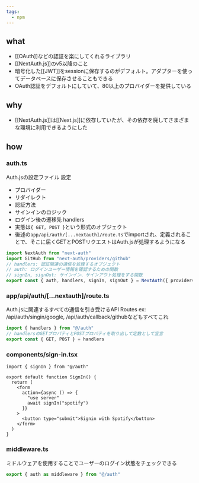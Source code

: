 ```yaml
---
tags:
  - npm
---
```

## what
- [[OAuth]]などの認証を楽にしてくれるライブラリ
- [[NextAuth.js]]のv5以降のこと
- 暗号化した[[JWT]]をsessionに保存するのがデフォルト。アダプターを使ってデータベースに保存させることもできる
- OAuth認証をデフォルトにしていて、80以上のプロバイダーを提供している
## why
- [[NextAuth.js]]は[[Next.js]]に依存していたが、その依存を廃してさまざまな環境に利用できるようにした
## how
### auth.ts
Auth.jsの設定ファイル
設定
- プロバイダー
- リダイレクト
- 認証方法
- サインインのロジック
- ログイン後の遷移先
handlers
- 実態は`{ GET, POST }`という形式のオブジェクト
- 後述の`app/api/auth/[...nextauth]/route.ts`でimportされ、定義されることで、そこに届くGETとPOSTリクエストはAuth.jsが処理するようになる
```ts
import NextAuth from "next-auth"
import GitHub from "next-auth/providers/github"
// handlers: 認証関連の通信を処理するオブジェクト
// auth: ログインユーザー情報を確認するための関数
// signIn, signOut: サインイン、サインアウト処理をする関数
export const { auth, handlers, signIn, signOut } = NextAuth({ providers: [GitHub] })
```
### app/api/auth/\[...nextauth]/route.ts
Auth.jsに関連するすべての通信を引き受けるAPI Routes
ex: /api/auth/singin/google, /api/auth/callback/githubなどもすべてこれ
```ts
import { handlers } from "@/auth"
// handlersのGETプロパティとPOSTプロパティを取り出して定数として宣言
export const { GET, POST } = handlers
```

### components/sign-in.tsx

```tsx
import { signIn } from "@/auth"
 
export default function SignIn() {
  return (
    <form
      action={async () => {
        "use server"
        await signIn("spotify")
      }}
    >
      <button type="submit">Signin with Spotify</button>
    </form>
  )
} 
```

### middleware.ts
ミドルウェアを使用することでユーザーのログイン状態をチェックできる
```ts
export { auth as middleware } from "@/auth"
```

